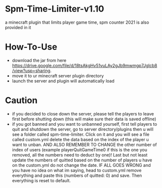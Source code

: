 # Spm-Time-Limiter-v1.10

a minecraft plugin that limits player game time, spm counter 2021 is also provided in it

# How-To-Use
- download the jar from here  https://drive.google.com/file/d/18tsAkgHv51vuLAy2gJb9mwmgp7JgIcb8/view?usp=sharing.
- move it to ur minecraft server plugin directory
- launch the server and plugin will automatically load
# Caution
- if you decided to close down the server, please tell the players to leave first before shutting down (this will make sure their data is saved offline)
- if you got banned and you want to unbanned yourself, first tell players to quit and shutdown the server, go to server directory/plugins then u will see a folder called spm-time-limiter. Click on it and you will see a file called custom.yml delete the data based on the index of the player u want to unban. AND ALSO REMEMBER TO CHANGE the  other number of index of users (example playerQuitGameTime0  if this is the one you removed, all the numbers need to deduct by one)! Last but not least update the numbers of quitted based on the number of players u have on the custom.yml do not change the date. IF ALL GOES WRONG and you have no idea on what im saying, head to custom.yml remove everything and paste this (numbers of quitted: 0) and save. Then everything is reset to default.
